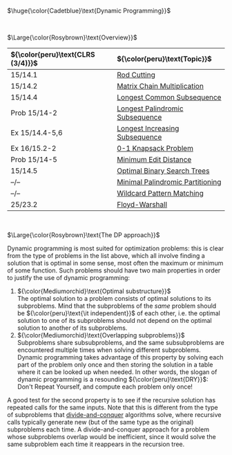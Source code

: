 $\huge{\color{Cadetblue}\text{Dynamic Programming}}$  

<br/>

$\Large{\color{Rosybrown}\text{Overview}}$

| ${\color{peru}\text{CLRS (3/4)}}$ | ${\color{peru}\text{Topic}}$ |
|:---|:---|
| 15/14.1 | [Rod Cutting](https://github.com/pl3onasm/Algorithms/tree/main/algorithms/dynamic-programming/rod-cutting) |
| 15/14.2 | [Matrix Chain Multiplication](https://github.com/pl3onasm/Algorithms/tree/main/algorithms/dynamic-programming/matrix-chain-mult) |
| 15/14.4 | [Longest Common Subsequence](https://github.com/pl3onasm/Algorithms/tree/main/algorithms/dynamic-programming/longest-common-sub) |
| Prob 15/14-2 | [Longest Palindromic Subsequence](https://github.com/pl3onasm/Algorithms/tree/main/algorithms/dynamic-programming/longest-palin-sub) |
| Ex 15/14.4-5,6 |[Longest Increasing Subsequence](https://github.com/pl3onasm/Algorithms/tree/main/algorithms/dynamic-programming/longest-increasing-sub) |
| Ex 16/15.2-2 | [0-1 Knapsack Problem](https://github.com/pl3onasm/Algorithms/tree/main/algorithms/dynamic-programming/knapsack) |
| Prob 15/14-5 | [Minimum Edit Distance](https://github.com/pl3onasm/AADS/tree/main/algorithms/dynamic-programming/min-edit-dist) |
| 15/14.5 | [Optimal Binary Search Trees](https://github.com/pl3onasm/AADS/tree/main/algorithms/dynamic-programming/opt-bsts) |
| –/– | [Minimal Palindromic Partitioning](https://github.com/pl3onasm/Algorithms/tree/main/algorithms/dynamic-programming/min-pal-part) |
| –/– | [Wildcard Pattern Matching](https://github.com/pl3onasm/Algorithms/tree/main/algorithms/dynamic-programming/wd-matching) |
| 25/23.2 | [Floyd-Warshall](https://github.com/pl3onasm/CLRS-in-C/tree/main/algorithms/graphs/APSP-floyd) |

<br/>

$\Large{\color{Rosybrown}\text{The DP approach}}$

Dynamic programming is most suited for optimization problems: this is clear from the type of problems in the list above, which all involve finding a solution that is optimal in some sense, most often the maximum or minimum of some function. Such problems should have two main properties in order to justify the use of dynamic programming:

1. ${\color{Mediumorchid}\text{Optimal substructure}}$  
   The optimal solution to a problem consists of optimal solutions to its subproblems. Mind that the subproblems of the *same* problem should be ${\color{peru}\text{\it independent}}$ of each other, i.e. the optimal solution to one of its subproblems should not depend on the optimal solution to another of its subproblems.
2. ${\color{Mediumorchid}\text{Overlapping subproblems}}$  
   Subproblems share subsubproblems, and the same subsubproblems are encountered multiple times when solving different subproblems. Dynamic programming takes advantage of this property by solving each part of the problem only once and then storing the solution in a table where it can be looked up when needed. In other words, the slogan of dynamic programming is a
   resounding ${\color{peru}\text{DRY}}$: Don't Repeat Yourself, and compute each problem only once!  

A good test for the second property is to see if the recursive solution has repeated calls for the same inputs. Note that this is different from the type of subproblems that [divide-and-conquer](https://github.com/pl3onasm/Algorithms/tree/main/algorithms/divide-and-conquer) algorithms solve, where recursive calls typically generate new (but of the same type as the original) subproblems each time. A divide-and-conquer approach for a problem whose subproblems overlap would be inefficient, since it would solve the same subproblem each time it reappears in the recursion tree.
